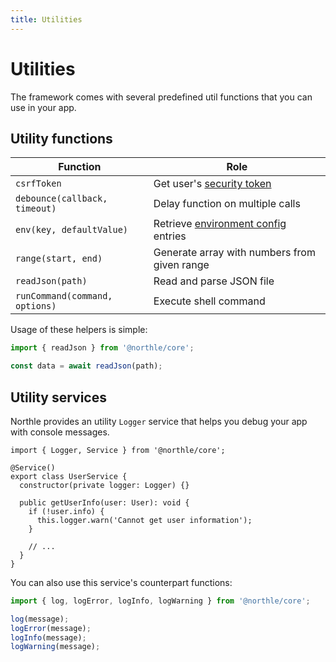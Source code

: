 ```yaml
---
title: Utilities
---
```


# Utilities

The framework comes with several predefined util functions that you can use in your app.

## Utility functions

| Function                       | Role                                                                                        |
| ------------------------------ | ------------------------------------------------------------------------------------------- |
| `csrfToken`                    | Get user's [security token](/docs/advanced/csrf-protection)                                 |
| `debounce(callback, timeout)`  | Delay function on multiple calls                                                            |
| `env(key, defaultValue)`       | Retrieve [environment config](/docs/basics/configuration#environment-configuration) entries |
| `range(start, end)`            | Generate array with numbers from given range                                                |
| `readJson(path)`               | Read and parse JSON file                                                                    |
| `runCommand(command, options)` | Execute shell command                                                                       |

Usage of these helpers is simple:

```ts
import { readJson } from '@northle/core';

const data = await readJson(path);
```

## Utility services

Northle provides an utility `Logger` service that helps you debug your app with console messages.

```ts{1,5,9}
import { Logger, Service } from '@northle/core';

@Service()
export class UserService {
  constructor(private logger: Logger) {}

  public getUserInfo(user: User): void {
    if (!user.info) {
      this.logger.warn('Cannot get user information');
    }

    // ...
  }
}
```

You can also use this service's counterpart functions:

```ts
import { log, logError, logInfo, logWarning } from '@northle/core';

log(message);
logError(message);
logInfo(message);
logWarning(message);
```
